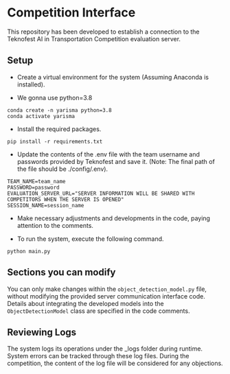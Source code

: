 # Competition Interface

This repository has been developed to establish a connection to the Teknofest AI in Transportation Competition evaluation server.

## Setup

- Create a virtual environment for the system (Assuming Anaconda is installed).

- We gonna use python=3.8

```shell
conda create -n yarisma python=3.8
conda activate yarisma
```

- Install the required packages.

```shell
pip install -r requirements.txt
```

- Update the contents of the .env file with the team username and passwords provided by Teknofest and save it. (Note: The final path of the file should be ./config/.env).

````text
TEAM_NAME=team_name
PASSWORD=password
EVALUATION_SERVER_URL="SERVER INFORMATION WILL BE SHARED WITH COMPETITORS WHEN THE SERVER IS OPENED"
SESSION_NAME=session_name
````

- Make necessary adjustments and developments in the code, paying attention to the comments.

- To run the system, execute the following command.

````shell
python main.py
````

## Sections you can modify

You can only make changes within the ```object_detection_model.py``` file, without modifying the provided server communication interface code.
Details about integrating the developed models into the ``ObjectDetectionModel`` class are specified in the code comments.

## Reviewing Logs

The system logs its operations under the _logs folder during runtime. System errors can be tracked through these log files. 
During the competition, the content of the log file will be considered for any objections.